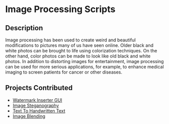   
# Image Processing Scripts

## Description

Image processing has been used to create weird and beautiful modifications to pictures many of us have seen online. Older black and white photos can be brought to life 
using colorization techniques. On the other hand, color photos can be made to look like old black and white photos. In addition to distorting images for entertainment, 
image processing can be used for more serious applications, for example, to enhance medical imaging to screen patients for cancer or other diseases.

## Projects Contributed 

- [Watermark Inserter GUI](https://github.com/Iamtripathisatyam/Awesome_Python_Scripts/tree/main/ImageProcessingScripts/Watermark%20Inserter%20GUI)
- [Image Steganography](https://github.com/prathimacode-hub/Awesome_Python_Scripts/tree/main/ImageProcessingScripts/Image%20Steganography)
- [Text To Handwritten Text](https://github.com/prathimacode-hub/Awesome_Python_Scripts/tree/main/ImageProcessingScripts/Text%20to%20HandWritten)
- [Image Blending](https://github.com/prathimacode-hub/Awesome_Python_Scripts/tree/main/ImageProcessingScripts/Image%20Blending)
